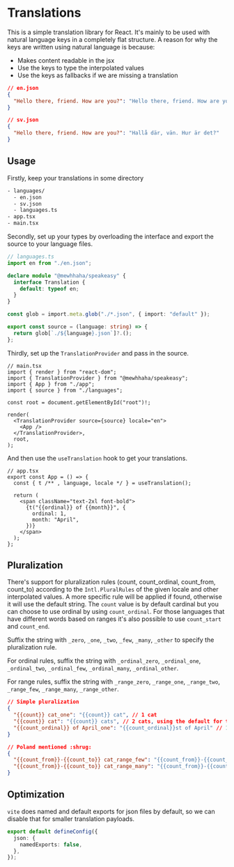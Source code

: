 # Translations

This is a simple translation library for React. It's mainly to be used with natural language keys in a completely flat structure. A reason for why the keys are written using natural language is because:

- Makes content readable in the jsx
- Use the keys to type the interpolated values
- Use the keys as fallbacks if we are missing a translation

```json
// en.json
{
  "Hello there, friend. How are you?": "Hello there, friend. How are you?"
}
```

```json
// sv.json
{
  "Hello there, friend. How are you?": "Hallå där, vän. Hur är det?"
}
```

## Usage

Firstly, keep your translations in some directory

```fs
- languages/
  - en.json
  - sv.json
  - languages.ts
- app.tsx
- main.tsx
```

Secondly, set up your types by overloading the interface and export the source to your language files.

```ts
// languages.ts
import en from "./en.json";

declare module "@mewhhaha/speakeasy" {
  interface Translation {
    default: typeof en;
  }
}

const glob = import.meta.glob("./*.json", { import: "default" });

export const source = (language: string) => {
  return glob[`./${language}.json`]?.();
};
```

Thirdly, set up the `TranslationProvider` and pass in the source.

```tsx
// main.tsx
import { render } from "react-dom";
import { TranslationProvider } from "@mewhhaha/speakeasy";
import { App } from "./app";
import { source } from "./languages";

const root = document.getElementById("root")!;

render(
  <TranslationProvider source={source} locale="en">
    <App />
  </TranslationProvider>,
  root,
);
```

And then use the `useTranslation` hook to get your translations.

```tsx
// app.tsx
export const App = () => {
  const { t /** , language, locale */ } = useTranslation();

  return (
    <span className="text-2xl font-bold">
      {t("{{ordinal}} of {{month}}", {
        ordinal: 1,
        month: "April",
      })}
    </span>
  );
};
```

## Pluralization

There's support for pluralization rules (count, count_ordinal, count_from, count_to) according to the `Intl.PluralRules` of the given locale and other interpolated values. A more specific rule will be applied if found, otherwise it will use the default string. The `count` value is by default cardinal but you can choose to use ordinal by using `count_ordinal`. For those languages that have different words based on ranges it's also possible to use `count_start` and `count_end`.

Suffix the string with `_zero`, `_one`, `_two`, `_few`, `_many`, `_other` to specify the pluralization rule.

For ordinal rules, suffix the string with `_ordinal_zero`, `_ordinal_one`, `_ordinal_two`, `_ordinal_few`, `_ordinal_many`, `_ordinal_other`.

For range rules, suffix the string with `_range_zero`, `_range_one`, `_range_two`, `_range_few`, `_range_many`, `_range_other`.

```json
// Simple pluralization
{
  "{{count}} cat_one": "{{count}} cat", // 1 cat
  "{{count}} cat": "{{count}} cats", // 2 cats, using the default for the rest of the cases
  "{{count_ordinal}} of April_one": "{{count_ordinal}}st of April" // 1st of April
}
```

```json
// Poland mentioned :shrug:
{
  "{{count_from}}-{{count_to}} cat_range_few": "{{count_from}}-{{count_to}} koty", // 102-104 koty
  "{{count_from}}-{{count_to}} cat_range_many": "{{count_from}}-{{count_to}} kotów" // 102-105 kotów
}
```

## Optimization

`vite` does named and default exports for json files by default, so we can disable that for smaller translation payloads.

```ts
export default defineConfig({
  json: {
    namedExports: false,
  },
});
```
